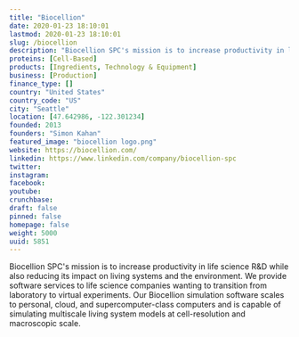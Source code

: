```yaml
---
title: "Biocellion"
date: 2020-01-23 18:10:01
lastmod: 2020-01-23 18:10:01
slug: /biocellion
description: "Biocellion SPC's mission is to increase productivity in life science R&D while also reducing its impact on living systems and the environment. We provide software services to life science companies wanting to transition from laboratory to virtual experiments. Our Biocellion simulation software scales to personal, cloud, and supercomputer-class computers and is capable of simulating multiscale living system models at cell-resolution and macroscopic scale."
proteins: [Cell-Based]
products: [Ingredients, Technology & Equipment]
business: [Production]
finance_type: []
country: "United States"
country_code: "US"
city: "Seattle"
location: [47.642986, -122.301234]
founded: 2013
founders: "Simon Kahan"
featured_image: "biocellion logo.png"
website: https://biocellion.com/
linkedin: https://www.linkedin.com/company/biocellion-spc
twitter: 
instagram: 
facebook: 
youtube: 
crunchbase: 
draft: false
pinned: false
homepage: false
weight: 5000
uuid: 5851
---
```

Biocellion SPC's mission is to increase productivity in life science R&D while also reducing its impact on living systems and the environment. We provide software services to life science companies wanting to transition from laboratory to virtual experiments. Our Biocellion simulation software scales to personal, cloud, and supercomputer-class computers and is capable of simulating multiscale living system models at cell-resolution and macroscopic scale.
